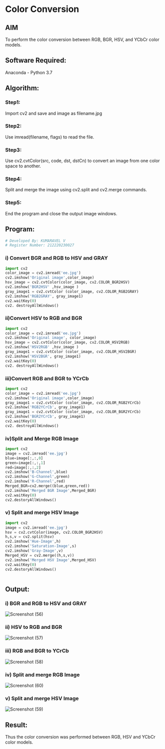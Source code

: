 # Color Conversion
## AIM
To perform the color conversion between RGB, BGR, HSV, and YCbCr color models.

## Software Required:
Anaconda - Python 3.7
## Algorithm:
### Step1:

Import cv2 and save and image as filename.jpg
### Step2:

Use imread(filename, flags) to read the file.

### Step3:

Use cv2.cvtColor(src, code, dst, dstCn) to convert an image from one color space to another.

### Step4:

Split and merge the image using cv2.split and cv2.merge commands.

### Step5:

End the program and close the output image windows.

## Program:
```python
# Developed By: KUMARAVEL V
# Register Number: 212220230027
```
### i) Convert BGR and RGB to HSV and GRAY
```python
import cv2
color_image = cv2.imread('ee.jpg')
cv2.imshow('Original image',color_image)
hsv_image = cv2.cvtColor(color_image, cv2.COLOR_BGR2HSV)
cv2.imshow('BGR2HSV' ,hsv_image )
gray_image1 = cv2.cvtColor (color_image, cv2.COLOR_RGB2GRAY)
cv2.imshow('RGB2GRAY', gray_image1)
cv2.waitKey(0)
cv2. destroyAllWindows()
```


### ii)Convert HSV to RGB and BGR


```python
import cv2
color_image = cv2.imread('ee.jpg')
cv2.imshow('Original image', color_image)
hsv_image = cv2.cvtColor(color_image, cv2.COLOR_HSV2RGB)
cv2.imshow('HSV2RGB' ,hsv_image )
gray_image1 = cv2.cvtColor (color_image, cv2.COLOR_HSV2BGR)
cv2.imshow('HSV2BGR', gray_image1)
cv2.waitKey(0)
cv2. destroyAllWindows()

```
### iii)Convert RGB and BGR to YCrCb

```python
import cv2
color_image = cv2.imread('ee.jpg')
cv2.imshow('Original image',color_image)
gray_image1 = cv2.cvtColor (color_image, cv2.COLOR_RGB2YCrCb)
cv2.imshow('RGB2YCrCb', gray_image1)
gray_image1 = cv2.cvtColor (color_image, cv2.COLOR_BGR2YCrCb)
cv2.imshow('BGR2YCrCb', gray_image1)
cv2.waitKey(0)
cv2. destroyAllWindows()

```
### iv)Split and Merge RGB Image
```python
import cv2
image = cv2.imread('ee.jpg')
blue=image[:,:,0]
green=image[:,:,1]
red=image[:,:,2]
cv2.imshow('B-Channel',blue)
cv2.imshow('G-Channel',green)
cv2.imshow('R-Channel',red)
Merged_BGR=cv2.merge((blue,green,red))
cv2.imshow('Merged BGR Image',Merged_BGR)
cv2.waitKey(0)
cv2.destoryAllWindows()

```
### v) Split and merge HSV Image
```python
import cv2
image = cv2.imread('ee.jpg')
hsv = cv2.cvtColor(image, cv2.COLOR_BGR2HSV)
h,s,v = cv2.split(hsv)
cv2.imshow('Hue-Image',h)
cv2.imshow('Saturation-Image',s)
cv2.imshow('Gray-Image',v)
Merged_HSV = cv2.merge((h,s,v))
cv2.imshow('Merged HSV Image',Merged_HSV)
cv2.waitKey(0)
cv2.destoryAllWindows()



```
## Output:
### i) BGR and RGB to HSV and GRAY
![Screenshot (56)](https://user-images.githubusercontent.com/75235334/162568992-951f21fa-5d48-4750-8f98-e2c02d8db1dc.png)


### ii) HSV to RGB and BGR

![Screenshot (57)](https://user-images.githubusercontent.com/75235334/162569036-70d7dc59-e978-4697-b6df-08fa128cb706.png)
### iii) RGB and BGR to YCrCb

![Screenshot (58)](https://user-images.githubusercontent.com/75235334/162569068-7972af2b-101c-4275-83a9-1c94b475a3d1.png)

### iv) Split and merge RGB Image
![Screenshot (60)](https://user-images.githubusercontent.com/75235334/162569193-a42d8bb7-f4a0-4d0c-bc6c-bd195d4ba3a0.png)


### v) Split and merge HSV Image

![Screenshot (59)](https://user-images.githubusercontent.com/75235334/162569165-30dec521-7f9d-4bf7-a5a6-df1e5abe7564.png)


## Result:
Thus the color conversion was performed between RGB, HSV and YCbCr color models.
